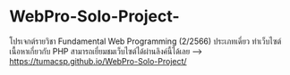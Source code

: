 # WebPro-Solo-Project-
โปรเจกต์รายวิชา Fundamental Web Programming (2/2566) ประเภทเดี่ยว ทำเว็บไซต์เนื้อหาเกี่ยวกับ PHP 
สามารถเยี่ยมชมเว็บไซต์ได้ผ่านลิงค์นี้ได้เลย --> https://tumacsp.github.io/WebPro-Solo-Project/
